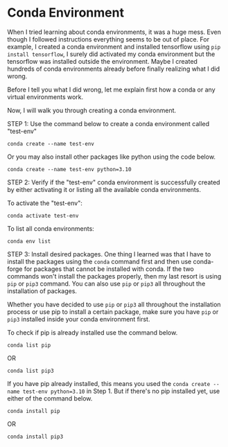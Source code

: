 # Conda Environment
When I tried learning about conda environments, it was a huge mess. Even though I followed instructions everything seems to be out of place. For example, I created a conda environment and installed tensorflow using ```pip install tensorflow```, I surely did activated my conda environment but the tensorflow was installed outside the environment. Maybe I created hundreds of conda environments already before finally realizing what I did wrong. 

Before I tell you what I did wrong, let me explain first how a conda or any virtual environments work.

Now, I will walk you through creating a conda environment.


STEP 1: Use the command below to create a conda environment called "test-env"
```
conda create --name test-env
```
Or you may also install other packages like python using the code below.
```
conda create --name test-env python=3.10
```

STEP 2: Verify if the "test-env" conda environment is successfully created by either activating it or listing all the available conda environments.

To activate the "test-env":
```
conda activate test-env
```
To list all conda environments:
```
conda env list
```

STEP 3: Install desired packages. 
One thing I learned was that I have to install the packages using the ```conda``` command first and then use conda-forge for packages that cannot be installed with conda. If the two commands won't install the packages properly, then my last resort is using ```pip``` or ```pip3``` command. You can also use ```pip``` or ```pip3``` all throughout the installation of packages.

Whether you have decided to use ```pip``` or ```pip3``` all throughout the installation process or use pip to install a certain package, make sure you have ```pip``` or ```pip3``` installed inside your conda environment first.

To check if pip is already installed use the command below.
```
conda list pip
```
OR
```
conda list pip3
```

If you have pip already installed, this means you used the ```conda create --name test-env python=3.10``` in Step 1. But if there's no pip installed yet, use either of the command below.
```
conda install pip
```
OR
```
conda install pip3
```

